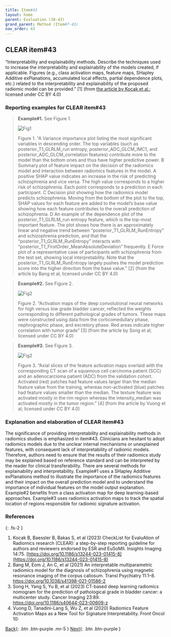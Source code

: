 ```yaml
---
title: Item#43
layout: home
parent: Evaluation (38-43)
grand_parent: Method (Item#7-43)
nav_order: 43
---
```


## CLEAR item#43


“Interpretability and explainability methods. Describe the techniques used to increase the interpretability and explainability of the models created, if applicable. Figures (e.g., class activation maps, feature maps, SHapley Additive exPlanations, accumulated local effects, partial dependence plots, etc.) related to the interpretability and explainability of the proposed radiomic model can be provided.” [1] (from [the article by Kocak et al.](https://insightsimaging.springeropen.com/articles/10.1186/s13244-023-01415-8); licensed under CC BY 4.0)


### Reporting examples for CLEAR item#43

> **Example#1.** See Figure 1.
>
> ![Fig1](/CLEAR-E3/figs/Item43_Figure1.png)
>
> Figure 1. “A Variance importance plot listing the most significant variables in descending order. The top variables (such as posterior_T1_GLRLM_run entropy, posterior_ADC_GLCM_IMC1, and posterior_ADC_GLCM_correlation features) contribute more to the model than the bottom ones and thus have higher predictive power. B Summary plot of feature impact on the decision of the radiomics model and interaction between radiomics features in the model. A positive SHAP value indicates an increase in the risk of predicting schizophrenia and vice versa. The high value corresponds to a higher risk of schizophrenia. Each point corresponds to a prediction in each participant. C Decision plot showing how the radiomics model predicts schizophrenia. Moving from the bottom of the plot to the top, SHAP values for each feature are added to the model’s base value showing how each feature contributes to the overall prediction of schizophrenia. D An example of the dependence plot of the posterior_T1_GLRLM_run entropy feature, which is the top-most important feature. The plot shows how there is an approximately linear and negative trend between “posterior_T1_GLRLM_RunEntropy” and schizophrenia prediction, and that the “posterior_T1_GLRLM_RunEntropy” interacts with  “posterior_T1_FirstOrder_MeanAbsoluteDeviation” frequently. E Force plot of a representative case of participants with schizophrenia from the test set, showing local interpretability. Note that the posterior_T1_GLRLM_RunEntropy largely pushes the model prediction score into the higher direction from the base value.” [2] (from the article by Bang et al; licensed under CC BY 4.0)

> **Example#2.** See Figure 2.
>
> ![Fig2](/CLEAR-E3/figs/Item43_Figure2.png)
>
> Figure 2. “Activation maps of the deep convolutional neural networks for high versus low grade bladder cancer, reflected the weights corresponding to different pathological grades of tumors. These maps were constructed using data from the corticomedullary phase, nephrographic phase, and excretory phase. Red areas indicate higher correlation with tumor grade” [3] (from the article by Song et al; licensed under CC BY 4.0)

> **Example#3.** See Figure 3.
>
> ![Fig2](/CLEAR-E3/figs/Item43_Figure3.png)
>
> Figure 3. “Axial slices of the feature activation maps overlaid with the corresponding CT scan of a squamous cell carcinoma patient (SCC) and an adenocarcioma patient (ADC) from the validation cohort. Activated (red) patches had feature values larger than the median feature value from the training, whereas non-activated (blue) patches had feature values smaller than the median. The texture feature was activated mostly in the rim region whereas the intensity_median was activated mostly in the tumor region.” [4] (from the article by Vuong et al; licensed under CC BY 4.0)

### Explanation and elaboration of CLEAR item#43

The significance of providing interpretability and explainability methods in radiomics studies is emphasized in item#43. Clinicians are hesitant to adopt radiomics models due to the unclear internal mechanisms or unexplained features, with consequent lack of interpretability of radiomic models. Therefore, authors need to ensure that the results of their radiomics study may be explained based on reference standard  and can be interpreted by the reader for clinical transferability. There are several methods for explainability and interpretability. Example#1 uses a SHapley Additive exPlanations method to illustrate the importance of the radiomics features and their impact on the overall prediction model and to understand the importance of individual features on the model output explanation.  Example#2 benefits from a class activation map for deep learning-based approaches. Example#3 uses radiomics activation maps to track the spatial location of regions responsible for radiomic signature activation.

### References

{: .fs-2 }

1. 	Kocak B, Baessler B, Bakas S, et al (2023) CheckList for EvaluAtion of Radiomics research (CLEAR): a step-by-step reporting guideline for authors and reviewers endorsed by ESR and EuSoMII. Insights Imaging 14:75. [https://doi.org/10.1186/s13244-023-01415-8](https://doi.org/10.1186/s13244-023-01415-8)
2.  Bang M, Eom J, An C, et al (2021) An interpretable multiparametric radiomics model for the diagnosis of schizophrenia using magnetic resonance imaging of the corpus callosum. Transl Psychiatry 11:1–8. https://doi.org/10.1038/s41398-021-01586-2
3.  Song H, Yang S, Yu B, et al (2023) CT-based deep learning radiomics nomogram for the prediction of pathological grade in bladder cancer: a multicenter study. Cancer Imaging 23:89. https://doi.org/10.1186/s40644-023-00609-z
4.  Vuong D, Tanadini-Lang S, Wu Z, et al (2020) Radiomics Feature Activation Maps as a New Tool for Signature Interpretability. Front Oncol 10:



[Back](https://radiomic.github.io/CLEAR-E3/docs/Method%20(Item%207-43)/Evaluation%20(38-43)/Item42.html){: .btn .btn-purple .mr-5 }
[Next](https://radiomic.github.io/CLEAR-E3/docs/Results%20(Item%2044-48)/Item44.html){: .btn .btn-purple   }
